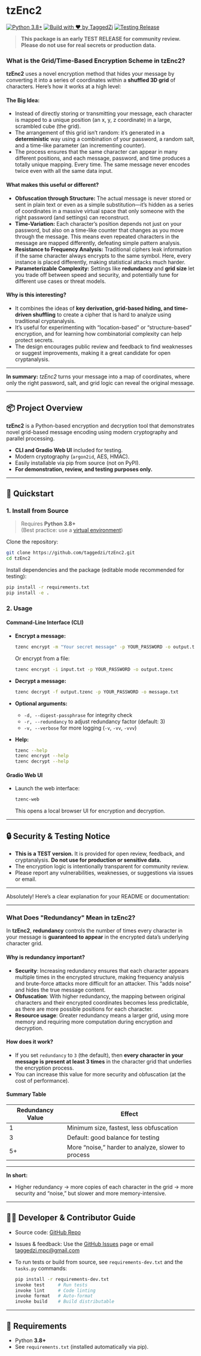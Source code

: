 # tzEnc2

[![Python 3.8+](https://img.shields.io/badge/python-3.8%2B-blue.svg)](https://www.python.org/downloads/)
[![Build with ❤️ by TaggedZi](https://img.shields.io/badge/built%20with-%E2%9D%A4%EF%B8%8F%20by%20TaggedZi-blueviolet)](mailto:taggedzi.mpc@gmail.com)
[![Testing Release](https://img.shields.io/badge/status-testing-yellow)](https://github.com/taggedzi/tzEnc2)

> **This package is an early TEST RELEASE for community review. Please do not use for real secrets or production data.**


### What is the Grid/Time-Based Encryption Scheme in tzEnc2?

**tzEnc2** uses a novel encryption method that hides your message by converting it into a series of coordinates within a **shuffled 3D grid** of characters. Here’s how it works at a high level:

#### **The Big Idea:**

* Instead of directly storing or transmitting your message, each character is mapped to a unique position (an x, y, z coordinate) in a large, scrambled cube (the grid).
* The arrangement of this grid isn’t random: it’s generated in a **deterministic** way using a combination of your password, a random salt, and a time-like parameter (an incrementing counter).
* The process ensures that the same character can appear in many different positions, and each message, password, and time produces a totally unique mapping. Every time. The same message never encodes twice even with all the same data input.

#### **What makes this useful or different?**

* **Obfuscation through Structure:** The actual message is never stored or sent in plain text or even as a simple substitution—it’s hidden as a series of coordinates in a massive virtual space that only someone with the right password (and settings) can reconstruct.
* **Time-Variation:** Each character’s position depends not just on your password, but also on a time-like counter that changes as you move through the message. This means even repeated characters in the message are mapped differently, defeating simple pattern analysis.
* **Resistance to Frequency Analysis:** Traditional ciphers leak information if the same character always encrypts to the same symbol. Here, every instance is placed differently, making statistical attacks much harder.
* **Parameterizable Complexity:** Settings like **redundancy** and **grid size** let you trade off between speed and security, and potentially tune for different use cases or threat models.

#### **Why is this interesting?**

* It combines the ideas of **key derivation, grid-based hiding, and time-driven shuffling** to create a cipher that is hard to analyze using traditional cryptanalysis.
* It’s useful for experimenting with “location-based” or “structure-based” encryption, and for learning how combinatorial complexity can help protect secrets.
* The design encourages public review and feedback to find weaknesses or suggest improvements, making it a great candidate for open cryptanalysis.

---

**In summary:**
*tzEnc2* turns your message into a map of coordinates, where only the right password, salt, and grid logic can reveal the original message.

---

## 📦 Project Overview

**tzEnc2** is a Python-based encryption and decryption tool that demonstrates novel grid-based message encoding using modern cryptography and parallel processing.

- **CLI and Gradio Web UI** included for testing.
- Modern cryptography (`argon2id`, AES, HMAC).
- Easily installable via pip from source (not on PyPI).
- **For demonstration, review, and testing purposes only.**

---

## 🚀 Quickstart

### 1. Install from Source

> Requires **Python 3.8+**  
> (Best practice: use a [virtual environment](https://docs.python.org/3/library/venv.html))

Clone the repository:
```bash
git clone https://github.com/taggedzi/tzEnc2.git
cd tzEnc2
````

Install dependencies and the package (editable mode recommended for testing):

```bash
pip install -r requirements.txt
pip install -e .
```

### 2. Usage

#### **Command-Line Interface (CLI)**

* **Encrypt a message:**

  ```bash
  tzenc encrypt -m "Your secret message" -p YOUR_PASSWORD -o output.tzenc
  ```

  Or encrypt from a file:

  ```bash
  tzenc encrypt -i input.txt -p YOUR_PASSWORD -o output.tzenc
  ```

* **Decrypt a message:**

  ```bash
  tzenc decrypt -f output.tzenc -p YOUR_PASSWORD -o message.txt
  ```

* **Optional arguments:**

  * `-d, --digest-passphrase` for integrity check
  * `-r, --redundancy` to adjust redundancy factor (default: 3)
  * `-v, --verbose` for more logging (`-v`, `-vv`, `-vvv`)

* **Help:**

  ```bash
  tzenc --help
  tzenc encrypt --help
  tzenc decrypt --help
  ```

#### **Gradio Web UI**

* Launch the web interface:

  ```bash
  tzenc-web
  ```

  This opens a local browser UI for encryption and decryption.

---

## 🔒 Security & Testing Notice

* **This is a TEST version.**
  It is provided for open review, feedback, and cryptanalysis.
  **Do not use for production or sensitive data.**
* The encryption logic is intentionally transparent for community review.
* Please report any vulnerabilities, weaknesses, or suggestions via issues or email.

---

Absolutely! Here’s a clear explanation for your README or documentation:

---

### What Does "Redundancy" Mean in tzEnc2?

In **tzEnc2**, **redundancy** controls the number of times every character in your message is **guaranteed to appear** in the encrypted data’s underlying character grid.

#### **Why is redundancy important?**

* **Security**: Increasing redundancy ensures that each character appears multiple times in the encrypted structure, making frequency analysis and brute-force attacks more difficult for an attacker. This “adds noise” and hides the true message content.
* **Obfuscation**: With higher redundancy, the mapping between original characters and their encrypted coordinates becomes less predictable, as there are more possible positions for each character.
* **Resource usage**: Greater redundancy means a larger grid, using more memory and requiring more computation during encryption and decryption.

#### **How does it work?**

* If you set `redundancy` to `3` (the default), then **every character in your message is present at least 3 times** in the character grid that underlies the encryption process.
* You can increase this value for more security and obfuscation (at the cost of performance).

#### **Summary Table**

| Redundancy Value | Effect                                             |
| ---------------- | -------------------------------------------------- |
| 1                | Minimum size, fastest, less obfuscation            |
| 3                | Default: good balance for testing                  |
| 5+               | More “noise,” harder to analyze, slower to process |

---

**In short:**

* Higher redundancy → more copies of each character in the grid → more security and “noise,” but slower and more memory-intensive.

---

## 🧑‍💻 Developer & Contributor Guide

* Source code: [GitHub Repo](https://github.com/taggedzi/tzEnc2)
* Issues & feedback: Use the [GitHub Issues](https://github.com/taggedzi/tzEnc2/issues) page or email [taggedzi.mpc@gmail.com](mailto:taggedzi.mpc@gmail.com)
* To run tests or build from source, see `requirements-dev.txt` and the `tasks.py` commands:

  ```bash
  pip install -r requirements-dev.txt
  invoke test     # Run tests
  invoke lint     # Code linting
  invoke format   # Auto-format
  invoke build    # Build distributable
  ```

---

## 📝 Requirements

* Python **3.8+**
* See `requirements.txt` (installed automatically via pip).
